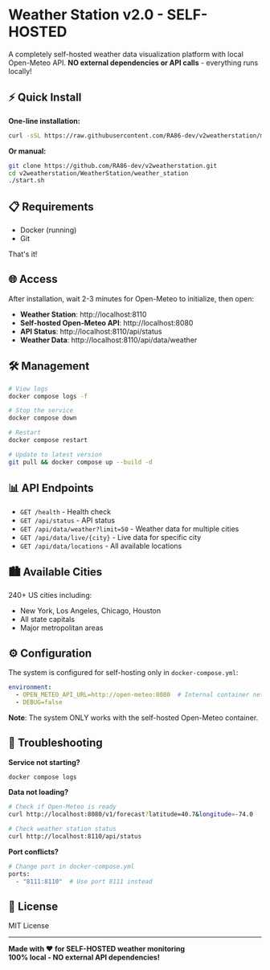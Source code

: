 # Weather Station v2.0 - SELF-HOSTED

A completely self-hosted weather data visualization platform with local Open-Meteo API.
**NO external dependencies or API calls** - everything runs locally!

## ⚡ Quick Install

**One-line installation:**
```bash
curl -sSL https://raw.githubusercontent.com/RA86-dev/v2weatherstation/main/install.sh | bash
```

**Or manual:**
```bash
git clone https://github.com/RA86-dev/v2weatherstation.git
cd v2weatherstation/WeatherStation/weather_station
./start.sh
```

## 📋 Requirements

- Docker (running)
- Git

That's it!

## 🌐 Access

After installation, wait 2-3 minutes for Open-Meteo to initialize, then open:
- **Weather Station**: http://localhost:8110
- **Self-hosted Open-Meteo API**: http://localhost:8080
- **API Status**: http://localhost:8110/api/status
- **Weather Data**: http://localhost:8110/api/data/weather

## 🛠️ Management

```bash
# View logs
docker compose logs -f

# Stop the service
docker compose down

# Restart
docker compose restart

# Update to latest version
git pull && docker compose up --build -d
```

## 📊 API Endpoints

- `GET /health` - Health check
- `GET /api/status` - API status
- `GET /api/data/weather?limit=50` - Weather data for multiple cities
- `GET /api/data/live/{city}` - Live data for specific city
- `GET /api/data/locations` - All available locations

## 🏙️ Available Cities

240+ US cities including:
- New York, Los Angeles, Chicago, Houston
- All state capitals
- Major metropolitan areas

## ⚙️ Configuration

The system is configured for self-hosting only in `docker-compose.yml`:

```yaml
environment:
  - OPEN_METEO_API_URL=http://open-meteo:8080  # Internal container network
  - DEBUG=false
```

**Note**: The system ONLY works with the self-hosted Open-Meteo container.

## 🐛 Troubleshooting

**Service not starting?**
```bash
docker compose logs
```

**Data not loading?**
```bash
# Check if Open-Meteo is ready
curl http://localhost:8080/v1/forecast?latitude=40.7&longitude=-74.0

# Check weather station status
curl http://localhost:8110/api/status
```

**Port conflicts?**
```bash
# Change port in docker-compose.yml
ports:
  - "8111:8110"  # Use port 8111 instead
```

## 📄 License

MIT License

---

**Made with ❤️ for SELF-HOSTED weather monitoring**  
**100% local - NO external API dependencies!**